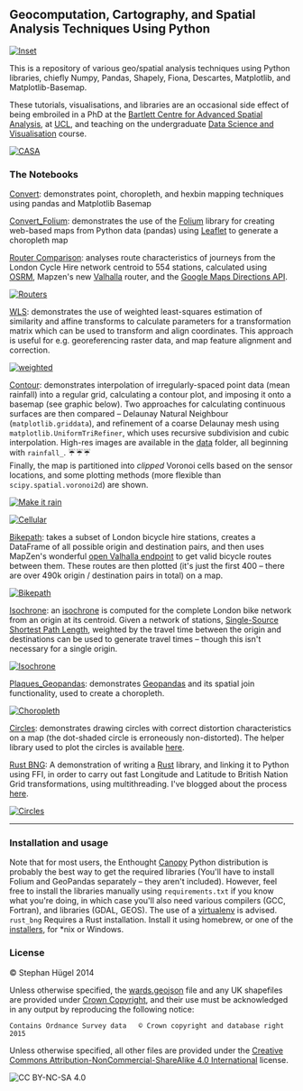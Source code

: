 ## Geocomputation, Cartography, and Spatial Analysis Techniques Using Python

[![Inset](data/inset_gh.png)](https://raw.githubusercontent.com/urschrei/Geopython/master/data/inset.png "Yo Dawg")

This is a repository of various geo/spatial analysis techniques using Python libraries, chiefly Numpy, Pandas, Shapely, Fiona, Descartes, Matplotlib, and Matplotlib-Basemap.

These tutorials, visualisations, and libraries are an occasional side effect of being embroiled in a PhD at the [Bartlett Centre for Advanced Spatial Analysis](http://www.bartlett.ucl.ac.uk/casa), at [UCL](http://www.ucl.ac.uk), and teaching on the undergraduate [Data Science and Visualisation](http://www.ucl.ac.uk/basc/prospective/core/qm2/#tabs-2) course.

[![CASA](data/casa_black.png)](http://www.bartlett.ucl.ac.uk/casa/programmes/postgraduate "Bloomsbury is lovely, you know.")

### The Notebooks

[Convert](convert.ipynb): demonstrates point, choropleth, and hexbin mapping techniques using pandas and Matplotlib Basemap  

[Convert_Folium](convert_folium.ipynb): demonstrates the use of the [Folium](https://github.com/wrobstory/folium) library for creating web-based maps from Python data (pandas) using [Leaflet](http://leafletjs.com) to generate a choropleth map

[Router Comparison](https://github.com/urschrei/router_comparison): analyses route characteristics of journeys from the London Cycle Hire network centroid to 554 stations, calculated using [OSRM](https://mapzen.com/blog/osrm-sunset), Mapzen's new [Valhalla](https://mapzen.com/projects/valhalla/) router, and the [Google Maps Directions API](https://developers.google.com/maps/documentation/directions/intro).

[![Routers](https://github.com/urschrei/router_comparison/blob/master/combined_gh.png)](https://github.com/urschrei/router_comparison "IT'S CALLED VALHALLA. LIKE IN FURY ROAD. AAAAA. I LIVE. I DIE. I LIVE AGAIN!")

[WLS](https://github.com/urschrei/linalg/blob/master/notebooks/weighted_least_squares.ipynb): demonstrates the use of weighted least-squares estimation of similarity and affine transforms to calculate parameters for a transformation matrix which can be used to transform and align coordinates. This approach is useful for e.g. georeferencing raster data, and map feature alignment and correction.

[![weighted](https://raw.githubusercontent.com/urschrei/linalg/master/WLS.png)](https://github.com/urschrei/linalg/blob/master/notebooks/weighted_least_squares.ipynb "Weighty")

[Contour](contour.ipynb): demonstrates interpolation of irregularly-spaced point data (mean rainfall) into a regular grid, calculating a contour plot, and imposing it onto a basemap (see graphic below). Two approaches for calculating continuous surfaces are then compared – Delaunay Natural Neighbour (`matplotlib.griddata`), and refinement of a coarse Delaunay mesh using `matplotlib.UniformTriRefiner`, which uses recursive subdivision and cubic interpolation. High-res images are available in the [data](data) folder, all beginning with `rainfall_`. :umbrella::umbrella::umbrella:  
Finally, the map is partitioned into *clipped* Voronoi cells based on the sensor locations, and some plotting methods (more flexible than `scipy.spatial.voronoi2d`) are shown.  

[![Make it rain](data/rainfall_interpolation.gif)](contour.ipynb "Anigifs are the future of spatial analysis")

[![Cellular](data/voronoi_gh.png)](https://raw.githubusercontent.com/urschrei/Geopython/master/data/voronoi.png "Tesselate Everything")

[Bikepath](bikepath.ipynb): takes a subset of London bicycle hire stations, creates a DataFrame of all possible origin and destination pairs, and then uses MapZen's wonderful [open Valhalla endpoint](https://mapzen.com/projects/valhalla) to get valid bicycle routes between them. These routes are then plotted (it's just the first 400 – there are over 490k origin / destination pairs in total) on a map.

[![Bikepath](data/london_bike_routes_gh.png)](bikepath.ipynb "Unpleasantly vascular, no?")

[Isochrone](http://nbviewer.ipython.org/github/urschrei/Geopython/blob/master/isochrone.ipynb): an [isochrone](http://en.wikipedia.org/wiki/Isochrone_map) is computed for the complete London bike network from an origin at its centroid. Given a network of stations, [Single-Source Shortest Path Length](https://networkx.github.io/documentation/latest/reference/algorithms.shortest_paths.html), weighted by the travel time between the origin and destinations can be used to generate travel times – though this isn't necessary for a single origin.

[![Isochrone](data/isochrone_gh.gif)](isochrone.ipynb "The Burning Eye of Bike Hire")

[Plaques_Geopandas](plaques_geopandas.ipynb): demonstrates [Geopandas](http://geopandas.org) and its spatial join functionality, used to create a choropleth.

[![Choropleth](data/london_plaque_density_gh.png)](http://sensitivecities.com/so-youd-like-to-make-a-map-using-python-EN.html "Boropleth")

[Circles](circles.ipynb): demonstrates drawing circles with correct distortion characteristics on a map (the dot-shaded circle is erroneously non-distorted). The helper library used to plot the circles is available [here](https://github.com/urschrei/Circles).

[Rust BNG](https://github.com/urschrei/rust_bng/blob/master/rust_BNG.ipynb): A demonstration of writing a [Rust](http://www.rust-lang.org) library, and linking it to Python using FFI, in order to carry out fast Longitude and Latitude to British Nation Grid transformations, using multithreading. I've blogged about the process [here](http://sensitivecities.com/rust-python-ffi-bng-EN.html).

[![Circles](data/circles_gh.png)](https://github.com/urschrei/Circles "Borges's 'The Circular Ruins' is a good story. Also an apt title for my PhD.")

---
### Installation and usage

Note that for most users, the Enthought [Canopy](https://www.enthought.com/products/canopy/) Python distribution is probably the best way to get the required libraries (You'll have to install Folium and GeoPandas separately – they aren't included). However, feel free to install the libraries manually using `requirements.txt` if you know what you're doing, in which case you'll also need various compilers (GCC, Fortran), and libraries (GDAL, GEOS). The use of a [virtualenv](http://virtualenv.readthedocs.org/en/latest/) is advised.  
`rust_bng` Requires a Rust installation. Install it using homebrew, or one of the [installers](http://www.rust-lang.org/install.html), for *nix or Windows.

### License  
© Stephan Hügel 2014  

Unless otherwise specified, the [wards.geojson](wards.geojson) file and any UK shapefiles are provided under
[Crown Copyright](http://www.nationalarchives.gov.uk/information-management/re-using-public-sector-information/copyright/crown-copyright/), and their use must be acknowledged in any output by reproducing the following notice:

`Contains Ordnance Survey data  
© Crown copyright and database right 2015`

Unless otherwise specified, all other files are provided under the [Creative Commons Attribution-NonCommercial-ShareAlike 4.0 International](http://creativecommons.org/licenses/by-nc-sa/4.0/) license.  

![CC BY-NC-SA 4.0](https://i.creativecommons.org/l/by-nc-sa/4.0/80x15.png)
